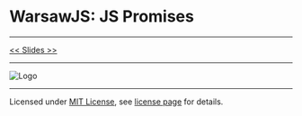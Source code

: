 # WarsawJS: JS Promises

---

[<< Slides >>](http://mbychawski.github.io/warsawjs-promises)

---

![Logo](/pictures/logo/logo-light.png)

---

Licensed under [MIT License](http://en.wikipedia.org/wiki/MIT_License), see [license page](https://github.com/shower/shower/wiki/MIT-License) for details.
